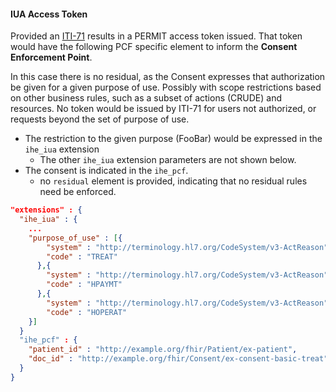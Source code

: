 #### IUA Access Token

Provided an [ITI-71](other.html#updates-to-iti-71) results in a PERMIT access token issued. That token would have the following PCF specific element to inform the **Consent Enforcement Point**. 

 In this case there is no residual, as the Consent expresses that authorization be given for a given purpose of use. Possibly with scope restrictions based on other business rules, such as a subset of actions (CRUDE) and resources. No token would be issued by ITI-71 for users not authorized, or requests beyond the set of purpose of use.

- The restriction to the given purpose (FooBar) would be expressed in the `ihe_iua` extension
  - The other `ihe_iua` extension parameters are not shown below.
- The consent is indicated in the `ihe_pcf`.
  - no `residual` element is provided, indicating that no residual rules need be enforced.

```json
"extensions" : {
  "ihe_iua" : {
    ...
    "purpose_of_use" : [{
        "system" : "http://terminology.hl7.org/CodeSystem/v3-ActReason",
        "code" : "TREAT"
      },{
        "system" : "http://terminology.hl7.org/CodeSystem/v3-ActReason",
        "code" : "HPAYMT"
      },{
        "system" : "http://terminology.hl7.org/CodeSystem/v3-ActReason",
        "code" : "HOPERAT"
    }]
  }
  "ihe_pcf" : {
    "patient_id" : "http://example.org/fhir/Patient/ex-patient",
    "doc_id" : "http://example.org/fhir/Consent/ex-consent-basic-treat",
  }
}
```
